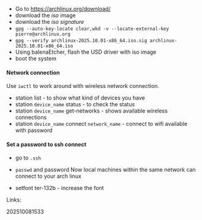 - Go to https://archlinux.org/download/
- download the _iso_ image
- download the _iso signature_
- `gpg --auto-key-locate clear,wkd -v --locate-external-key pierre@archlinux.org`
- `gpg --verify archlinux-2025.10.01-x86_64.iso.sig archlinux-2025.10.01-x86_64.iso`
- Using balenaEtcher, flash the USD driver with iso image
- boot the system

#### Network connection
Use `iwctl` to work around with wireless network connection.
- station list - to show what kind of devices you have
- station `device_name` status - to check the status
- station `device_name` get-networks - shows available wireless connections 
- station `device_name` connect `network_name` - connect to wifi available with password

#### Set a password to ssh connect
- go to `.ssh`
- `passwd` and password
Now local machines within the same network can connect to your arch linux

- setfont ter-132b - increase the font

Links:

202510081533

